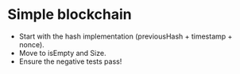 # Simple blockchain

- Start with the hash implementation (previousHash + timestamp + nonce).
- Move to isEmpty and Size.
- Ensure the negative tests pass!


